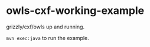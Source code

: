 owls-cxf-working-example
========================

grizzly/cxf/owls up and running.


`mvn exec:java` to run the example.
